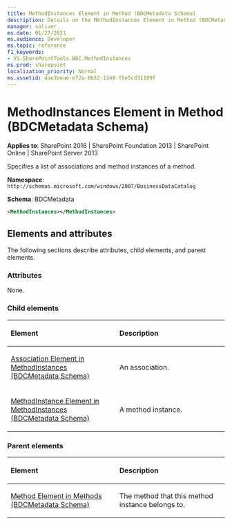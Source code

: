 ```yaml
---
title: MethodInstances Element in Method (BDCMetadata Schema)
description: Details on the MethodInstances Element in Method (BDCMetadata Schema)
manager: soliver
ms.date: 01/27/2021
ms.audience: Developer
ms.topic: reference
f1_keywords:
- VS.SharePointTools.BDC.MethodInstances
ms.prod: sharepoint
localization_priority: Normal
ms.assetid: dae3aeae-e72a-0b52-1348-f5e5cd31109f
---
```


# MethodInstances Element in Method (BDCMetadata Schema)

**Applies to**: SharePoint 2016 | SharePoint Foundation 2013 | SharePoint Online | SharePoint Server 2013

Specifies a list of associations and method instances of a method.

**Namespace**: `http://schemas.microsoft.com/windows/2007/BusinessDataCatalog`

**Schema**: BDCMetadata

```XML
<MethodInstances></MethodInstances>
```

## Elements and attributes

The following sections describe attributes, child elements, and parent elements.

### Attributes

None.

### Child elements

<table>
<colgroup>
<col width="50%" />
<col width="50%" />
</colgroup>
<thead>
<tr class="header">
<th align="left"><p>Element</p></th>
<th align="left"><p>Description</p></th>
</tr>
</thead>
<tbody>
<tr class="odd">
<td align="left"><p><span sdata="link"><a href="association-element-in-methodinstances-bdcmetadata-schema.md">Association Element in MethodInstances (BDCMetadata Schema)</a></span></p></td>
<td align="left"><p>An association.</p></td>
</tr>
<tr class="even">
<td align="left"><p><span sdata="link"><a href="methodinstance-element-in-methodinstances-bdcmetadata-schema.md">MethodInstance Element in MethodInstances (BDCMetadata Schema)</a></span></p></td>
<td align="left"><p>A method instance.</p></td>
</tr>
</tbody>
</table>

### Parent elements

<table>
<colgroup>
<col width="50%" />
<col width="50%" />
</colgroup>
<thead>
<tr class="header">
<th align="left"><p>Element</p></th>
<th align="left"><p>Description</p></th>
</tr>
</thead>
<tbody>
<tr class="odd">
<td align="left"><p><span sdata="link"><a href="method-element-in-methods-bdcmetadata-schema.md">Method Element in Methods (BDCMetadata Schema)</a></span></p></td>
<td align="left"><p>The method that this method instance belongs to.</p></td>
</tr>
</tbody>
</table>








